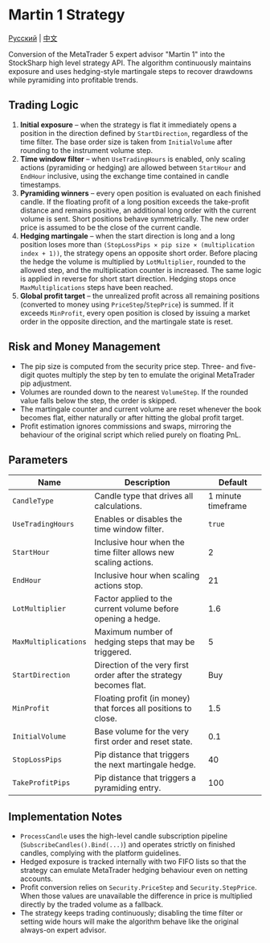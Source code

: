 # Martin 1 Strategy
[Русский](README_ru.md) | [中文](README_cn.md)

Conversion of the MetaTrader 5 expert advisor "Martin 1" into the StockSharp high level strategy API. The algorithm continuously maintains exposure and uses hedging-style martingale steps to recover drawdowns while pyramiding into profitable trends.

## Trading Logic

1. **Initial exposure** – when the strategy is flat it immediately opens a position in the direction defined by `StartDirection`, regardless of the time filter. The base order size is taken from `InitialVolume` after rounding to the instrument volume step.
2. **Time window filter** – when `UseTradingHours` is enabled, only scaling actions (pyramiding or hedging) are allowed between `StartHour` and `EndHour` inclusive, using the exchange time contained in candle timestamps.
3. **Pyramiding winners** – every open position is evaluated on each finished candle. If the floating profit of a long position exceeds the take-profit distance and remains positive, an additional long order with the current volume is sent. Short positions behave symmetrically. The new order price is assumed to be the close of the current candle.
4. **Hedging martingale** – when the start direction is long and a long position loses more than `(StopLossPips × pip size × (multiplication index + 1))`, the strategy opens an opposite short order. Before placing the hedge the volume is multiplied by `LotMultiplier`, rounded to the allowed step, and the multiplication counter is increased. The same logic is applied in reverse for short start direction. Hedging stops once `MaxMultiplications` steps have been reached.
5. **Global profit target** – the unrealized profit across all remaining positions (converted to money using `PriceStep`/`StepPrice`) is summed. If it exceeds `MinProfit`, every open position is closed by issuing a market order in the opposite direction, and the martingale state is reset.

## Risk and Money Management

- The pip size is computed from the security price step. Three- and five-digit quotes multiply the step by ten to emulate the original MetaTrader pip adjustment.
- Volumes are rounded down to the nearest `VolumeStep`. If the rounded value falls below the step, the order is skipped.
- The martingale counter and current volume are reset whenever the book becomes flat, either naturally or after hitting the global profit target.
- Profit estimation ignores commissions and swaps, mirroring the behaviour of the original script which relied purely on floating PnL.

## Parameters

| Name | Description | Default |
| --- | --- | --- |
| `CandleType` | Candle type that drives all calculations. | 1 minute timeframe |
| `UseTradingHours` | Enables or disables the time window filter. | `true` |
| `StartHour` | Inclusive hour when the time filter allows new scaling actions. | 2 |
| `EndHour` | Inclusive hour when scaling actions stop. | 21 |
| `LotMultiplier` | Factor applied to the current volume before opening a hedge. | 1.6 |
| `MaxMultiplications` | Maximum number of hedging steps that may be triggered. | 5 |
| `StartDirection` | Direction of the very first order after the strategy becomes flat. | Buy |
| `MinProfit` | Floating profit (in money) that forces all positions to close. | 1.5 |
| `InitialVolume` | Base volume for the very first order and reset state. | 0.1 |
| `StopLossPips` | Pip distance that triggers the next martingale hedge. | 40 |
| `TakeProfitPips` | Pip distance that triggers a pyramiding entry. | 100 |

## Implementation Notes

- `ProcessCandle` uses the high-level candle subscription pipeline (`SubscribeCandles().Bind(...)`) and operates strictly on finished candles, complying with the platform guidelines.
- Hedged exposure is tracked internally with two FIFO lists so that the strategy can emulate MetaTrader hedging behaviour even on netting accounts.
- Profit conversion relies on `Security.PriceStep` and `Security.StepPrice`. When those values are unavailable the difference in price is multiplied directly by the traded volume as a fallback.
- The strategy keeps trading continuously; disabling the time filter or setting wide hours will make the algorithm behave like the original always-on expert advisor.
